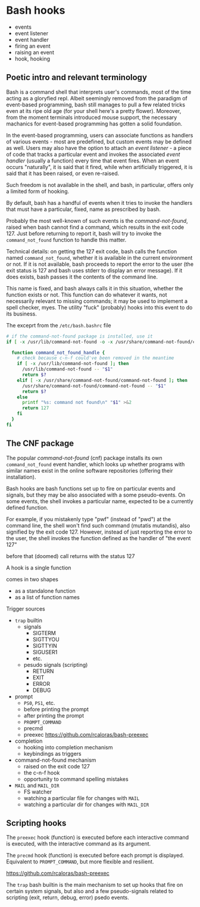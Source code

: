 # Bash hooks

- events
- event listener
- event handler
- firing an event
- raising an event
- hook, hooking


## Poetic intro and relevant terminology

Bash is a command shell that interprets user's commands, most of the time acting as a gloryfied repl. Albeit seemingly removed from the paradigm of event-based programming, bash still manages to pull a few related tricks even at its ripe old age (for your shell here's a pretty flower). Moreover, from the moment terminals introduced mouse support, the necessary machanics for event-based programming has gotten a solid foundation.

In the event-based programming, users can associate functions as handlers of various events - most are predefined, but custom events may be defined as well. Users may also have the option to attach an *event listener* - a piece of code that tracks a particular event and invokes the associated *event handler* (usually a function) every time that event fires. When an event occurs "naturally", it is said that it fired, while when artificially triggered, it is said that it has been raised, or even re-raised.



Such freedom is not available in the shell, and bash, in particular, offers only a limited form of hooking.

By default, bash has a handful of events when it tries to invoke the handlers that must have a particular, fixed, name as prescribed by bash.

Probably the most well-known of such events is the *command-not-found*, raised when bash cannot find a command, which results in the exit code 127. Just before returning to report it, bash will try to invoke the `command_not_found` function to handle this matter.

Technical details: on getting the 127 exit code, bash calls the function named `command_not_found`, whether it is available in the current environment or not. If it is not available, bash proceeds to report the error to the user (the exit status is 127 and bash uses stderr to display an error message). If it does exists, bash passes it the contents of the command line.



This name is fixed, and bash always calls it in this situation, whether the function exists or not. 
This function can do whatever it wants, not necessarily relevant to missing commands; it may be used to implement a spell checker, myes. The utility "fuck" (probably) hooks into this event to do its business.

The exceprt from the `/etc/bash.bashrc` file

```bash
# if the command-not-found package is installed, use it
if [ -x /usr/lib/command-not-found -o -x /usr/share/command-not-found/command-not-found ]; then

  function command_not_found_handle {
    # check because c-n-f could've been removed in the meantime
    if [ -x /usr/lib/command-not-found ]; then
      /usr/lib/command-not-found -- "$1"
      return $?
    elif [ -x /usr/share/command-not-found/command-not-found ]; then
      /usr/share/command-not-found/command-not-found -- "$1"
      return $?
    else
      printf "%s: command not found\n" "$1" >&2
      return 127
    fi
  }
fi
```



## The CNF package

The popular *command-not-found* (cnf) package installs its own `command_not_found` event handler, which looks up whether programs with similar names exist in the online software repositories (offering their installation).






Bash hooks are bash functions set up to fire on particular events and signals, but they may be also associated with a some pseudo-events. On some events, the shell invokes a particular name, expected to be a currently defined function.

For example, if you mistakenly type "pwf" (instead of "pwd") at the command line, the shell won't find such command (mutatis mutandis), also signified by the exit code 127. However, instead of just reporting the error to the user, the shell invokes the function defined as the handler of "the event 127"

before that (doomed) call returns with the status 127



A hook is a single function

 comes in two shapes
- as a standalone function
- as a list of function names

Trigger sources
- `trap` builtin
  - signals
    - SIGTERM
    - SIGTTYOU
    - SIGTTYIN
    - SIGUSER1
    - etc.
  - pesudo signals (scripting)
    - RETURN
    - EXIT
    - ERROR
    - DEBUG
- prompt
  - `PS0`, `PS1`, etc.
  - before printing the prompt
  - after printing the prompt
  - `PROMPT_COMMAND`
  - precmd
  - preexec https://github.com/rcaloras/bash-preexec
- completion
  - hooking into completion mechanism
  - keybindings as triggers
- command-not-found mechanism
  - raised on the exit code 127
  - the c-n-f hook
  - opportunity to command spelling mistakes
- `MAIL` and `MAIL_DIR`
  - FS watcher
  - watching a particular file for changes with `MAIL`
  - watching a particular dir for changes with `MAIL_DIR`



## Scripting hooks

The `preexec` hook (function) is executed before each interactive command is executed, with the interactive command as its argument.

The `precmd` hook (function) is executed before each prompt is displayed. Equivalent to `PROMPT_COMMAND`, but more flexible and resilient.

https://github.com/rcaloras/bash-preexec

The `trap` bash builtin is the main mechanism to set up hooks that fire on certain system signals, but also and a few pseudo-signals related to scripting (exit, return, debug, error) psedo events.
